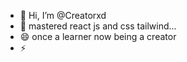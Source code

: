 - 👋 Hi, I’m @Creatorxd
- 🌱 mastered react js and css tailwind...
- 😄 once a learner now being a creator 
- ⚡ 

<!---
Creatorxd/Creatorxd is a ✨ special ✨ repository because its `README.md` (this file) appears on your GitHub profile.
You can click the Preview link to take a look at your changes.
--->
